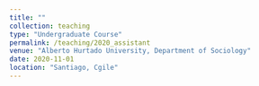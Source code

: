 ```yaml
---
title: ""
collection: teaching
type: "Undergraduate Course"
permalink: /teaching/2020_assistant
venue: "Alberto Hurtado University, Department of Sociology"
date: 2020-11-01
location: "Santiago, Cgile"
---
```


<!-- For two consecutive years, 2020 and 2021, I taught the tutorial accompagnying the graduate course *Multivariate Regression Analyses*, taught by Prof. Dr. Roger Berger. The tutorial primarily focussed on teaching the students advanced quantitative methods in R, but I also taught the basic theory of these methods. --->  
